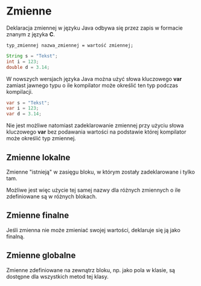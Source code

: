 Zmienne
=======

Deklaracja zmiennej w języku Java odbywa się przez zapis w formacie znanym z języka **C**.

```
typ_zmiennej nazwa_zmiennej = wartość zmiennej;
```

```java
String s = "Tekst";
int i = 123;
double d = 3.14;
```

W nowszych wersjach języka Java można użyć słowa kluczowego **var** zamiast jawnego typu o ile kompilator może określić ten typ podczas kompilacji.

```java
var s = "Tekst";
var i = 123;
var d = 3.14;
```

Nie jest możliwe natomiast zadeklarowanie zmiennej przy użyciu słowa kluczowego **var** bez podawania wartości na podstawie której kompilator może określić typ zmiennej.

Zmienne lokalne
---------------

Zmienne "istnieją" w zasięgu bloku, w którym zostały zadeklarowane i tylko tam.

Możliwe jest więc użycie tej samej nazwy dla różnych zmiennych o ile zdefiniowane są w różnych blokach.

Zmienne finalne
---------------

Jeśli zmienna nie może zmieniać swojej wartości, deklaruje się ją jako finalną.

Zmienne globalne
----------------

Zmienne zdefiniowane na zewnątrz bloku, np. jako pola w klasie, są dostępne dla wszystkich metod tej klasy.
